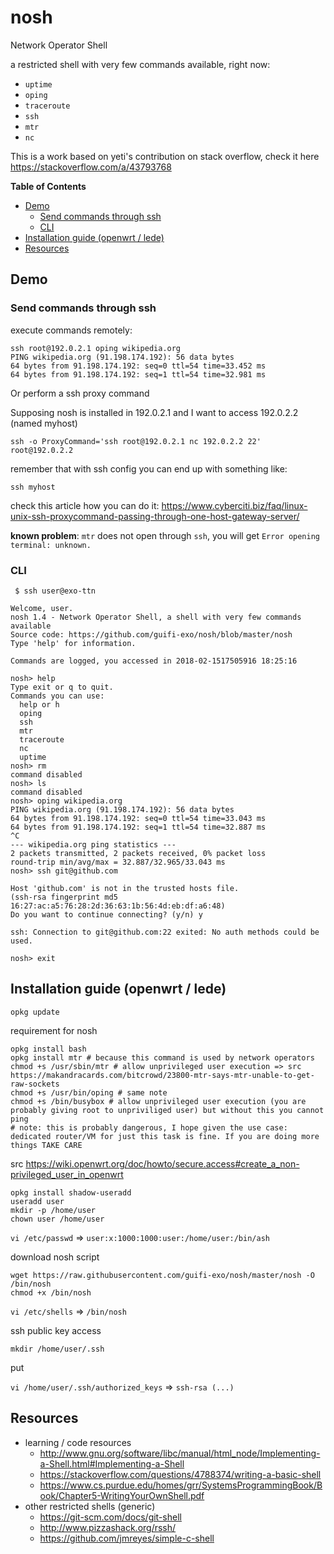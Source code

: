 # nosh

Network Operator Shell

a restricted shell with very few commands available, right now:

- `uptime`
- `oping`
- `traceroute`
- `ssh`
- `mtr`
- `nc`

This is a work based on yeti's contribution on stack overflow, check it here https://stackoverflow.com/a/43793768

<!-- START doctoc generated TOC please keep comment here to allow auto update -->
<!-- DON'T EDIT THIS SECTION, INSTEAD RE-RUN doctoc TO UPDATE -->
**Table of Contents**

- [Demo](#demo)
  - [Send commands through ssh](#send-commands-through-ssh)
  - [CLI](#cli)
- [Installation guide (openwrt / lede)](#installation-guide-openwrt--lede)
- [Resources](#resources)

<!-- END doctoc generated TOC please keep comment here to allow auto update -->

## Demo

### Send commands through ssh

execute commands remotely:

```
ssh root@192.0.2.1 oping wikipedia.org
PING wikipedia.org (91.198.174.192): 56 data bytes
64 bytes from 91.198.174.192: seq=0 ttl=54 time=33.452 ms
64 bytes from 91.198.174.192: seq=1 ttl=54 time=32.981 ms
```

Or perform a ssh proxy command

Supposing nosh is installed in 192.0.2.1 and I want to access 192.0.2.2 (named myhost)

    ssh -o ProxyCommand='ssh root@192.0.2.1 nc 192.0.2.2 22' root@192.0.2.2

remember that with ssh config you can end up with something like:

    ssh myhost

check this article how you can do it: https://www.cyberciti.biz/faq/linux-unix-ssh-proxycommand-passing-through-one-host-gateway-server/

**known problem**: `mtr` does not open through `ssh`, you will get `Error opening terminal: unknown.`

### CLI

```
 $ ssh user@exo-ttn

Welcome, user.
nosh 1.4 - Network Operator Shell, a shell with very few commands available
Source code: https://github.com/guifi-exo/nosh/blob/master/nosh
Type 'help' for information.

Commands are logged, you accessed in 2018-02-1517505916 18:25:16

nosh> help
Type exit or q to quit.
Commands you can use:
  help or h
  oping
  ssh
  mtr
  traceroute
  nc
  uptime
nosh> rm
command disabled
nosh> ls
command disabled
nosh> oping wikipedia.org
PING wikipedia.org (91.198.174.192): 56 data bytes
64 bytes from 91.198.174.192: seq=0 ttl=54 time=33.043 ms
64 bytes from 91.198.174.192: seq=1 ttl=54 time=32.887 ms
^C
--- wikipedia.org ping statistics ---
2 packets transmitted, 2 packets received, 0% packet loss
round-trip min/avg/max = 32.887/32.965/33.043 ms
nosh> ssh git@github.com

Host 'github.com' is not in the trusted hosts file.
(ssh-rsa fingerprint md5 16:27:ac:a5:76:28:2d:36:63:1b:56:4d:eb:df:a6:48)
Do you want to continue connecting? (y/n) y

ssh: Connection to git@github.com:22 exited: No auth methods could be used.

nosh> exit
```

## Installation guide (openwrt / lede)

    opkg update

requirement for nosh

    opkg install bash
    opkg install mtr # because this command is used by network operators
    chmod +s /usr/sbin/mtr # allow unprivileged user execution => src https://makandracards.com/bitcrowd/23800-mtr-says-mtr-unable-to-get-raw-sockets
    chmod +s /usr/bin/oping # same note
    chmod +s /bin/busybox # allow unprivileged user execution (you are probably giving root to unpriviliged user) but without this you cannot ping
    # note: this is probably dangerous, I hope given the use case: dedicated router/VM for just this task is fine. If you are doing more things TAKE CARE

src https://wiki.openwrt.org/doc/howto/secure.access#create_a_non-privileged_user_in_openwrt

    opkg install shadow-useradd
    useradd user
    mkdir -p /home/user
    chown user /home/user

`vi /etc/passwd` => `user:x:1000:1000:user:/home/user:/bin/ash`

download nosh script

    wget https://raw.githubusercontent.com/guifi-exo/nosh/master/nosh -O /bin/nosh
    chmod +x /bin/nosh

`vi /etc/shells` => `/bin/nosh`

ssh public key access

    mkdir /home/user/.ssh

put

`vi /home/user/.ssh/authorized_keys` => `ssh-rsa (...)`

## Resources

- learning / code resources
    - http://www.gnu.org/software/libc/manual/html_node/Implementing-a-Shell.html#Implementing-a-Shell
    - https://stackoverflow.com/questions/4788374/writing-a-basic-shell
    - https://www.cs.purdue.edu/homes/grr/SystemsProgrammingBook/Book/Chapter5-WritingYourOwnShell.pdf
- other restricted shells (generic)
    - https://git-scm.com/docs/git-shell
    - http://www.pizzashack.org/rssh/
    - https://github.com/jmreyes/simple-c-shell
